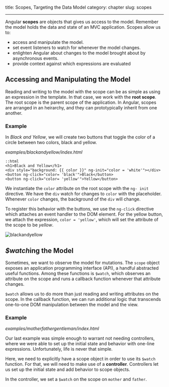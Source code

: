 title: Scopes, Targeting the Data Model
category: chapter
slug: scopes

---

Angular **scopes** are objects that gives us access to the model. Remember the
model holds the data and state of an MVC application. Scopes allow us to:

- access and manipulate the model.
- set event listeners to watch for whenever the model changes.
- enlighten Angular about changes to the model brought about by asynchronous
  events.
- provide context against which expressions are evaluated

## Accessing and Manipulating the Model

Reading and writing to the model with the scope can be as simple as using an
expression in the template. In that case, we work with the **root scope**. The
root scope is the parent scope of the application. In Angular, scopes are
arranged in an heirarchy, and they can prototypically inherit from one another.

### Example

In *Black and Yellow*, we will create two buttons that toggle the color of a
circle between two colors, black and yellow.

*examples/blackandyellow/index.html*

    ::html
    <h1>Black and Yellow</h1>
    <div style="background: {{ color }}" ng-init="color = 'white'"></div>
    <button ng-click="color= 'black'">Black</button>
    <button ng-click="color= 'yellow'">Yellow</button>

We instantiate the ```color``` attribute on the root scope with the ```ng-
init``` directive. We have the ```div``` watch for changes to ```color``` with
the placeholder. Whenever ```color``` changes, the background of the ```div```
will change.

To register this behavior with the buttons, we use the ```ng-click``` directive
which attaches an event handler to the DOM element. For the yellow button, we
attach the expression, ```color = 'yellow'```, which will set the attribute of
the scope to be *yellow*.

![blackandyellow](/img/blackandyellow.png)

## *$watch*ing the Model

Sometimes, we want to observe the model for mutations. The ```scope``` object
exposes an application programming interface (API), a handful abstracted useful
functions. Among these functions is ```$watch```, which observes an attribute
on the scope and runs a callback function whenever that attribute changes.

```$watch``` allows us to do more than just reading and writing attributes on
the scope. In the callback function, we can run additional logic that
transcends one-to-one DOM manipulation between the model and the view.

### Example

*examples/motherfathergentleman/index.html*

Our last example was simple enough to warrant not needing controllers, where we
were able to set up the initial state and behavior with one-line expressions.
Unfortunately, life is never that simple.

Here, we need to explicitly have a scope object in order to use its
```$watch``` function. For that, we will need to make use of a **controller**.
Controllers let us set up the initial state and add behavior to scope objects.

In the controller, we set a ```$watch``` on the scope on ```mother``` and
```father```.
